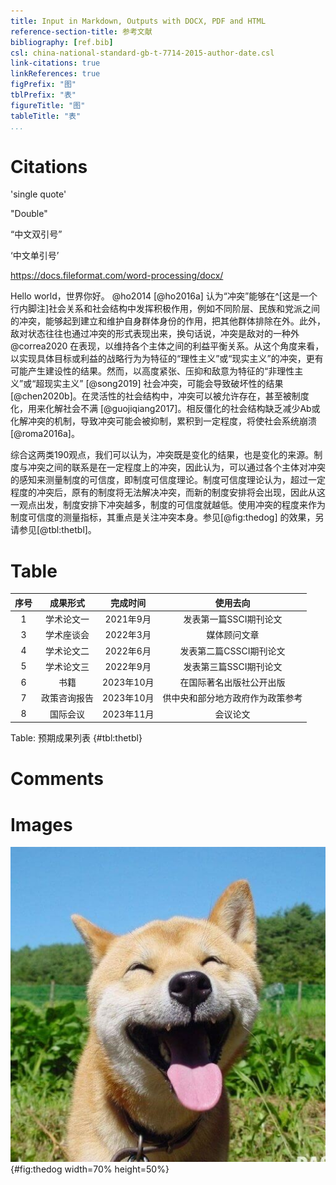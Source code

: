 ```yaml
---
title: Input in Markdown, Outputs with DOCX, PDF and HTML
reference-section-title: 参考文献
bibliography: [ref.bib]
csl: china-national-standard-gb-t-7714-2015-author-date.csl
link-citations: true
linkReferences: true
figPrefix: "图"
tblPrefix: "表"
figureTitle: "图"
tableTitle: "表"
...
```



# Citations

'single quote'

"Double"

“中文双引号”

‘中文单引号’

https://docs.fileformat.com/word-processing/docx/

Hello world，世界你好。 @ho2014 [@ho2016a] 认为“冲突”能够在^[这是一个行内脚注]社会关系和社会结构中发挥积极作用，例如不同阶层、民族和党派之间的冲突，能够起到建立和维护自身群体身份的作用，把其他群体排除在外。此外，敌对状态往往也通过冲突的形式表现出来，换句话说，冲突是敌对的一种外 @correa2020 在表现，以维持各个主体之间的利益平衡关系。从这个角度来看，以实现具体目标或利益的战略行为为特征的“理性主义”或“现实主义”的冲突，更有可能产生建设性的结果。然而，以高度紧张、压抑和敌意为特征的“非理性主义”或“超现实主义” [@song2019] 社会冲突，可能会导致破坏性的结果 [@chen2020b]。在灵活性的社会结构中，冲突可以被允许存在，甚至被制度化，用来化解社会不满 [@guojiqiang2017]。相反僵化的社会结构缺乏减少Ab或化解冲突的机制，导致冲突可能会被抑制，累积到一定程度，将使社会系统崩溃 [@roma2016a]。

综合这两类190观点，我们可以认为，冲突既是变化的结果，也是变化的来源。制度与冲突之间的联系是在一定程度上的冲突，因此认为，可以通过各个主体对冲突的感知来测量制度的可信度，即制度可信度理论。制度可信度理论认为，超过一定程度的冲突后，原有的制度将无法解决冲突，而新的制度安排将会出现，因此从这一观点出发，制度安排下冲突越多，制度的可信度就越低。使用冲突的程度来作为制度可信度的测量指标，其重点是关注冲突本身。参见[@fig:thedog] 的效果，另请参见[@tbl:thetbl]。

# Table

| 序号 |   成果形式   |  完成时间  |               使用去向                |
| :--: | :----------: | :--------: | :-----------------------------------: |
|  1   |  学术论文一   | 2021年9月  |     发表第一篇SSCI期刊论文      |
|  3   |  学术座谈会  | 2022年3月  |          媒体顾问文章          |
|  4   |  学术论文二   | 2022年6月  | 发表第二篇CSSCI期刊论文 |
|  5   |  学术论文三   | 2022年9月  | 发表第三篇SSCI期刊论文  |
|  6   |     书籍     | 2023年10月 |      在国际著名出版社公开出版       |
|  7   | 政策咨询报告 | 2023年10月 |   供中央和部分地方政府作为政策参考    |
|  8   |   国际会议   | 2023年11月 |          会议论文          |

Table: 预期成果列表 {#tbl:thetbl}

# Comments

<!-- also include a graph that shows the activities in time. Describe the activities in more detail, in terms of the places that are visited, the output (e.g. articles), the people involved (which stakeholders? departments?), etc. -->

# Images

![This is a dog](images/dog.jpg){#fig:thedog width=70% height=50%}
